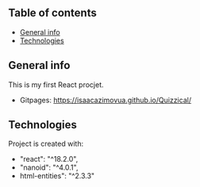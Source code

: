 ## Table of contents
* [General info](#general-info)
* [Technologies](#technologies)

## General info
This is my first React procjet.
- Gitpages: https://isaacazimovua.github.io/Quizzical/
	
## Technologies
Project is created with:
* "react": "^18.2.0",
* "nanoid": "^4.0.1",
* html-entities": "^2.3.3"
